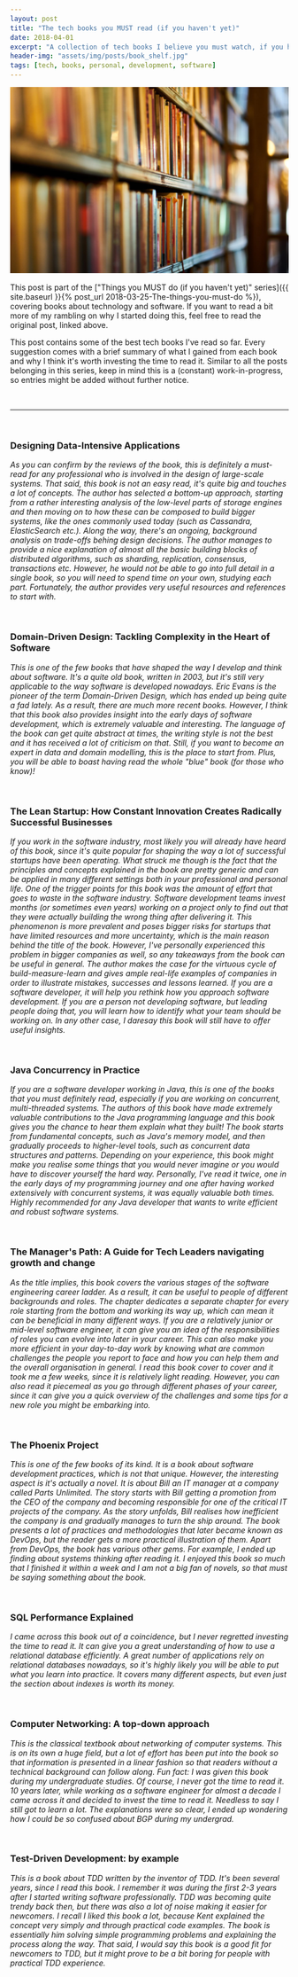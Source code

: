 ```yaml
---
layout: post
title: "The tech books you MUST read (if you haven't yet)"
date: 2018-04-01
excerpt: "A collection of tech books I believe you must watch, if you haven't yet"
header-img: "assets/img/posts/book_shelf.jpg"
tags: [tech, books, personal, development, software]
---
```


![Blog post introductory image](../assets/img/posts/book_shelf.jpg "Photo by Engin Akyurt from Pexels")

This post is part of the ["Things you MUST do (if you haven't yet)" series]({{ site.baseurl }}{% post_url 2018-03-25-The-things-you-must-do %}), covering books about technology and software. If you want to read a bit more of my rambling on why I started doing this, feel free to read the original post, linked above.

This post contains some of the best tech books I've read so far. Every suggestion comes with a brief summary of what I gained from each book and why I think it's worth investing the time to read it. Similar to all the posts belonging in this series, keep in mind this is a (constant) work-in-progress, so entries might be added without further notice.

<br/>

----

<br/>

### Designing Data-Intensive Applications

_As you can confirm by the reviews of the book, this is definitely a must-read for any professional who is involved in the design of large-scale systems. That said, this book is not an easy read, it's quite big and touches a lot of concepts. The author has selected a bottom-up approach, starting from a rather interesting analysis of the low-level parts of storage engines and then moving on to how these can be composed to build bigger systems, like the ones commonly used today (such as Cassandra, ElasticSearch etc.). Along the way, there's an ongoing, background analysis on trade-offs behing design decisions. The author manages to provide a nice explanation of almost all the basic building blocks of distributed algorithms, such as sharding, replication, consensus, transactions etc. However, he would not be able to go into full detail in a single book, so you will need to spend time on your own, studying each part. Fortunately, the author provides very useful resources and references to start with._

<br/>

### Domain-Driven Design: Tackling Complexity in the Heart of Software

_This is one of the few books that have shaped the way I develop and think about software. It's a quite old book, written in 2003, but it's still very applicable to the way software is developed nowadays. Eric Evans is the pioneer of the term Domain-Driven Design, which has ended up being quite a fad lately. As a result, there are much more recent books. However, I think that this book also provides insight into the early days of software development, which is extremely valuable and interesting. The language of the book can get quite abstract at times, the writing style is not the best and it has received a lot of criticism on that. Still, if you want to become an expert in data and domain modelling, this is the place to start from. Plus, you will be able to boast having read the whole "blue" book (for those who know)!_

<br/>

### The Lean Startup: How Constant Innovation Creates Radically Successful Businesses 

_If you work in the software industry, most likely you will already have heard of this book, since it's quite popular for shaping the way a lot of successful startups have been operating. What struck me though is the fact that the principles and concepts explained in the book are pretty generic and can be applied in many different settings both in your professional and personal life. One of the trigger points for this book was the amount of effort that goes to waste in the software industry. Software development teams invest months (or sometimes even years) working on a project only to find out that they were actually building the wrong thing after delivering it. This phenomenon is more prevalent and poses bigger risks for startups that have limited resources and more uncertainty, which is the main reason behind the title of the book. However, I've personally experienced this problem in bigger companies as well, so any takeaways from the book can be useful in general. The author makes the case for the virtuous cycle of build-measure-learn and gives ample real-life examples of companies in order to illustrate mistakes, successes and lessons learned. If you are a software developer, it will help you rethink how you approach software development. If you are a person not developing software, but leading people doing that, you will learn how to identify what your team should be working on. In any other case, I daresay this book will still have to offer useful insights._

<br/>

### Java Concurrency in Practice 

_If you are a software developer working in Java, this is one of the books that you must definitely read, especially if you are working on concurrent, multi-threaded systems. The authors of this book have made extremely valuable contributions to the Java programming language and this book gives you the chance to hear them explain what they built! The book starts from fundamental concepts, such as Java's memory model, and then gradually proceeds to higher-level tools, such as concurrent data structures and patterns. Depending on your experience, this book might make you realise some things that you would never imagine or you would have to discover yourself the hard way. Personally, I've read it twice, one in the early days of my programming journey and one after having worked extensively with concurrent systems, it was equally valuable both times. Highly recommended for any Java developer that wants to write efficient and robust software systems._

<br/>

### The Manager's Path: A Guide for Tech Leaders navigating growth and change

_As the title implies, this book covers the various stages of the software engineering career ladder. As a result, it can be useful to people of different backgrounds and roles. The chapter dedicates a separate chapter for every role starting from the bottom and working its way up, which can mean it can be beneficial in many different ways. If you are a relatively junior or mid-level software engineer, it can give you an idea of the responsibilities of roles you can evolve into later in your career. This can also make you more efficient in your day-to-day work by knowing what are common challenges the people you report to face and how you can help them and the overall organisation in general. I read this book cover to cover and it took me a few weeks, since it is relatively light reading. However, you can also read it piecemeal as you go through different phases of your career, since it can give you a quick overview of the challenges and some tips for a new role you might be embarking into._

<br/>

### The Phoenix Project

_This is one of the few books of its kind. It is a book about software development practices, which is not that unique. However, the interesting aspect is it's actually a novel. It is about Bill an IT manager at a company called Parts Unlimited. The story starts with Bill getting a promotion from the CEO of the company and becoming responsible for one of the critical IT projects of the company. As the story unfolds, Bill realises how inefficient the company is and gradually manages to turn the ship around. The book presents a lot of practices and methodologies that later became known as DevOps, but the reader gets a more practical illustration of them. Apart from DevOps, the book has various other gems. For example, I ended up finding about systems thinking after reading it. I enjoyed this book so much that I finished it within a week and I am not a big fan of novels, so that must be saying something about the book._

<br/>

### SQL Performance Explained

_I came across this book out of a coincidence, but I never regretted investing the time to read it. It can give you a great understanding of how to use a relational database efficiently. A great number of applications rely on relational databases nowadays, so it's highly likely you will be able to put what you learn into practice. It covers many different aspects, but even just the section about indexes is worth its money._

<br/>

### Computer Networking: A top-down approach

_This is the classical textbook about networking of computer systems. This is on its own a huge field, but a lot of effort has been put into the book so that information is presented in a linear fashion so that readers without a technical background can follow along. Fun fact: I was given this book during my undergraduate studies. Of course, I never got the time to read it. 10 years later, while working as a software engineer for almost a decade I came across it and decided to invest the time to read it. Needless to say I still got to learn a lot. The explanations were so clear, I ended up wondering how I could be so confused about BGP during my undergrad._

<br/>

### Test-Driven Development: by example

_This is a book about TDD written by the inventor of TDD. It's been several years, since I read this book. I remember it was during the first 2-3 years after I started writing software professionally. TDD was becoming quite trendy back then, but there was also a lot of noise making it easier for newcomers. I recall I liked this book a lot, because Kent explained the concept very simply and through practical code examples. The book is essentially him solving simple programming problems and explaining the process along the way. That said, I would say this book is a good fit for newcomers to TDD, but it might prove to be a bit boring for people with practical TDD experience._

<br/>